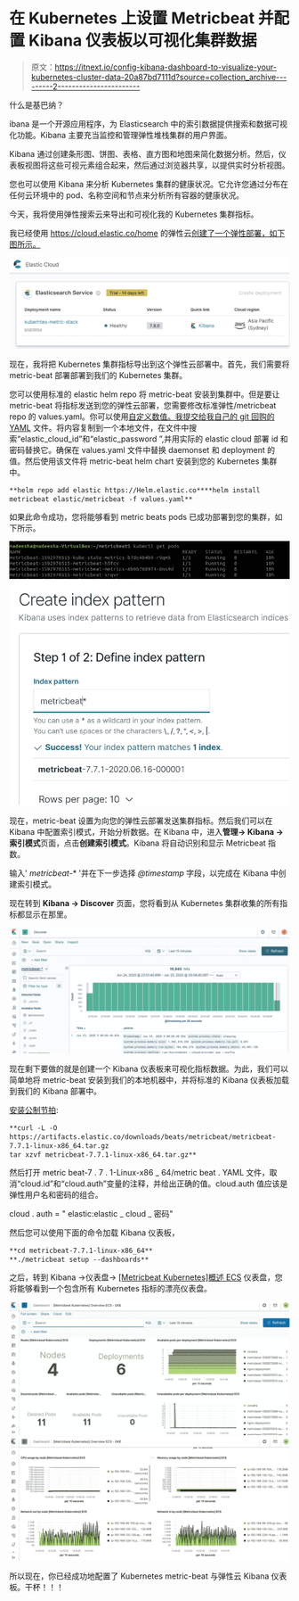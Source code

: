 # 在 Kubernetes 上设置 Metricbeat 并配置 Kibana 仪表板以可视化集群数据

> 原文：<https://itnext.io/config-kibana-dashboard-to-visualize-your-kubernetes-cluster-data-20a87bd7111d?source=collection_archive---------2----------------------->

什么是基巴纳？

ibana 是一个开源应用程序，为 Elasticsearch 中的索引数据提供搜索和数据可视化功能。Kibana 主要充当监控和管理弹性堆栈集群的用户界面。

Kibana 通过创建条形图、饼图、表格、直方图和地图来简化数据分析。然后，仪表板视图将这些可视元素组合起来，然后通过浏览器共享，以提供实时分析视图。

您也可以使用 Kibana 来分析 Kubernetes 集群的健康状况。它允许您通过分布在任何云环境中的 pod、名称空间和节点来分析所有容器的健康状况。

今天，我将使用弹性搜索云来导出和可视化我的 Kubernetes 集群指标。

我已经使用 https://cloud.elastic.co/home 的弹性云[创建了一个弹性部署，如下图所示。](https://cloud.elastic.co/home)

![](img/97557678c6dffd44725d96a808fc2095.png)

现在，我将把 Kubernetes 集群指标导出到这个弹性云部署中。首先，我们需要将 metric-beat 部署部署到我们的 Kubernetes 集群。

您可以使用标准的 elastic helm repo 将 metric-beat 安装到集群中。但是要让 metric-beat 将指标发送到您的弹性云部署，您需要修改标准弹性/metricbeat repo 的 values.yaml。你可以使用[自定义数值。我提交给我自己的 git 回购的 YAML](https://github.com/madeesha/metricbeat/blob/master/values.yaml) 文件。将内容复制到一个本地文件，在文件中搜索“elastic_cloud_id”和“elastic_password ”,并用实际的 elastic cloud 部署 id 和密码替换它。确保在 values.yaml 文件中替换 daemonset 和 deployment 的值。然后使用该文件将 metric-beat helm chart 安装到您的 Kubernetes 集群中。

```
**helm repo add elastic https://Helm.elastic.co****helm install  metricbeat elastic/metricbeat -f values.yaml**
```

如果此命令成功，您将能够看到 metric beats pods 已成功部署到您的集群，如下所示。

![](img/63189bc1532f0e3659f08c9145e8de70.png)![](img/7fa9a30cb6fa78cf07ddf14b596a81ff.png)

现在，metric-beat 设置为向您的弹性云部署发送集群指标。然后我们可以在 Kibana 中配置索引模式，开始分析数据。在 Kibana 中，进入**管理→ Kibana →索引模式**页面，点击**创建索引模式**。Kibana 将自动识别和显示 Metricbeat 指数。

输入' *metricbeat-** '并在下一步选择 *@timestamp* 字段，以完成在 Kibana 中创建索引模式。

现在转到 **Kibana → Discover** 页面，您将看到从 Kubernetes 集群收集的所有指标都显示在那里。

![](img/9e46f48cea52de8f6fbc948e3aad123a.png)

现在剩下要做的就是创建一个 Kibana 仪表板来可视化指标数据。为此，我们可以简单地将 metric-beat 安装到我们的本地机器中，并将标准的 Kibana 仪表板加载到我们的 Kibana 部署中。

[安装公制节拍](https://www.elastic.co/guide/en/beats/metricbeat/7.7/metricbeat-installation.html):

```
**curl -L -O https://artifacts.elastic.co/downloads/beats/metricbeat/metricbeat-7.7.1-linux-x86_64.tar.gz
tar xzvf metricbeat-7.7.1-linux-x86_64.tar.gz**
```

然后打开 metric beat-7 . 7 . 1-Linux-x86 _ 64/metric beat . YAML 文件，取消“cloud.id”和“cloud.auth”变量的注释，并给出正确的值。cloud.auth 值应该是弹性用户名和密码的组合。

cloud . auth = " elastic:elastic _ cloud _ 密码"

然后您可以使用下面的命令加载 Kibana 仪表板，

```
**cd metricbeat-7.7.1-linux-x86_64**
**./metricbeat setup --dashboards**
```

之后，转到 Kibana →仪表盘→ [[Metricbeat Kubernetes]概述 ECS](https://7b68ae1bbdd745f6a7781fdfe6340ea2.ap-southeast-2.aws.found.io:9243/app/kibana#/dashboard/AV4RGUqo5NkDleZmzKuZ-ecs) 仪表盘，您将能够看到一个包含所有 Kubernetes 指标的漂亮仪表盘。

![](img/f41eb1dbe1c6256bd219ff9b92c5dfdf.png)![](img/8f98849e90a51b525dbb8043a0df9853.png)

所以现在，你已经成功地配置了 Kubernetes metric-beat 与弹性云 Kibana 仪表板。干杯！！！